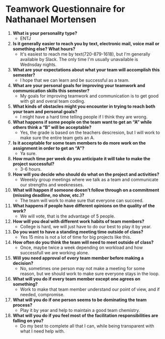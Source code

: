 # Teamwork Questionnaire for Nathanael Mortensen

1. __What is your personality type?__
   * ENTJ
1. __Is it generally easier to reach you by text, electronic mail, voice mail or something else?  What hours?__ 
   * It's easiest to reach me by text(720-879-1618), but I'm generally available by Slack. The only time I'm usually unavailable is Wednsday nights. 
1. __What are your expectations about what your team will accomplish this semester?__ 
   * I hope that we can learn and be successful as a team. 
1. __What are your personal goals for improving your teamwork and communication skills this semester?__ 
   * My goals for improving teamwork and communication is to get good with git and overal team coding. 
1. __What kinds of obstacles might you encounter in trying to reach both your team and personal goals?__ 
   * I might have a hard time telling people if I think they are wrong.
1. __What happens if some people on the team want to get an “A” while others think a “B” will be acceptable?__ 
   * Yes, the grade is based on the teachers descresion, but I will work to make sure the entire team gets an A.
1. __Is it acceptable for some team members to do more work on the assignment in order to get an “A”?__ 
   * Ya sure. 
1. __How much time per week do you anticipate it will take to make the project successful?__ 
   * 3-6 hours. 
1. __How will you decide who should do what on the project and activities?__ 
   * Weeekly group meetings where we talk as a team and communicate our strengths and weeknesses. 
1. __What will happen if someone doesn’t follow through on a commitment (missing deadline, no show, etc.)?__ 
   * The team will work to make sure that everyone can succeed. 
1. __What happens if people have different opinions on the quality of the work?__ 
   * We will vote, that is the advantage of 5 people. 
1. __How will you deal with different work habits of team members?__ 
   * College is hard, we will just have to do our best to play it by year.
1. __Do you want to have a standing meeting time outside of class?__ 
   * Yes 15 mins is not a lot of time for big projects like this. 
1. __How often do you think the team will need to meet outside of class?__ 
   * Once, maybe twice a week depending on workload and how successfull we are working alone. 
1. __Will you need approval of every team member before making a decision?__ 
   * No, sometimes one person may not make a meeting for some reason, but we should work to make sure everyone stays in the loop. 
1. __What will you do if every team member except one agrees on something?__ 
   * Work to make that team member understand our point of view, and if needed, compromise. 
1. __What will you do if one person seems to be dominating the team process?__ 
   * Play it by year and help to maintain a good team chemistry. 
1. __What will you do if you feel most of the facilitation responsibilities are falling on you?__ 
   * Do my best to complete all that I can, while being transparent with what I need help with. 

